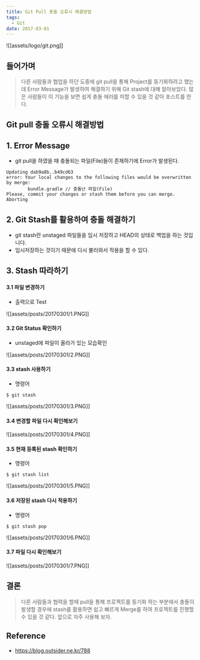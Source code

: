 ```yaml
---
title: Git Pull 충돌 오류시 해결방법
tags:
  - Git
date: 2017-03-01
---
```


![[assets/logo/git.png]]

## 들어가며

> 다른 사람들과 협업을 하던 도중에 git pull을 통해 Project를 동기화하려고 했는데 Error Message가 발생하여 해결하기 위해 Git stash에 대해 알아보았다. 많은 사람들이 이 기능을 보면 쉽게 충돌 에러를 피할 수 있을 것 같아 포스트를 한다.

## Git pull 충돌 오류시 해결방법

## 1. Error Message

- git pull을 하였을 때 충돌되는 파일(File)들이 존재하기에 Error가 발생된다.

```shell
Updating dab9a8b..b49cd63
error: Your local changes to the following files would be overwritten by merge:
        bundle.gradle // 충돌난 파일(File)
Please, commit your changes or stash them before you can merge.
Aborting
```

## 2. Git Stash를 활용하여 충돌 해결하기
- git stash란 unstaged 파일들을 임시 저장하고 HEAD의 상태로 백업을 하는 것입니다.
- 임시저장하는 것이기 때문에 다시 불러와서 적용을 할 수 있다.

## 3. Stash 따라하기

#### 3.1 파일 변경하기
-  출력으로 Test

![[assets/posts/20170301/1.PNG]]

#### 3.2 Git Status 확인하기
- unstaged에 파일이 올라가 있는 모습확인

![[assets/posts/20170301/2.PNG]]

#### 3.3 stash 사용하기
- 명령어

```shell
$ git stash
```

![[assets/posts/20170301/3.PNG]]

#### 3.4 변경할 파일 다시 확인해보기

![[assets/posts/20170301/4.PNG]]

#### 3.5 현재 등록된 stash 확인하기
- 명령어

```shell
$ git stash list
```

![[assets/posts/20170301/5.PNG]]

#### 3.6 저장된 stash 다시 적용하기
- 명령어

```shell
$ git stash pop
```

![[assets/posts/20170301/6.PNG]]

#### 3.7 파일 다시 확인해보기

![[assets/posts/20170301/7.PNG]]


## 결론
> 다른 사람들과 협력을 할때 pull을 통해 프로젝트를 동기화 하는 부분에서 충돌이 발생할 경우에 stash를 활용하면 쉽고 빠르게 Merge를 하여 프로젝트를 진행할 수 있을 것 같다. 앞으로 자주 사용해 보자.


## Reference
- <https://blog.outsider.ne.kr/788>
